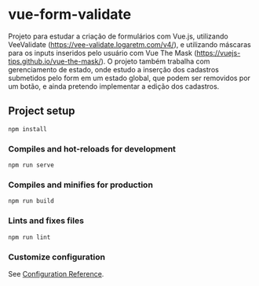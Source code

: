 # vue-form-validate

Projeto para estudar a criação de formulários com Vue.js, utilizando VeeValidate (https://vee-validate.logaretm.com/v4/), e utilizando máscaras para os inputs inseridos pelo usuário com Vue The Mask (https://vuejs-tips.github.io/vue-the-mask/).
O projeto também trabalha com gerenciamento de estado, onde estudo a inserção dos cadastros submetidos pelo form em um estado global, que podem ser removidos por um botão, e ainda pretendo implementar a edição dos cadastros.


## Project setup
```
npm install
```

### Compiles and hot-reloads for development
```
npm run serve
```

### Compiles and minifies for production
```
npm run build
```

### Lints and fixes files
```
npm run lint
```

### Customize configuration
See [Configuration Reference](https://cli.vuejs.org/config/).
